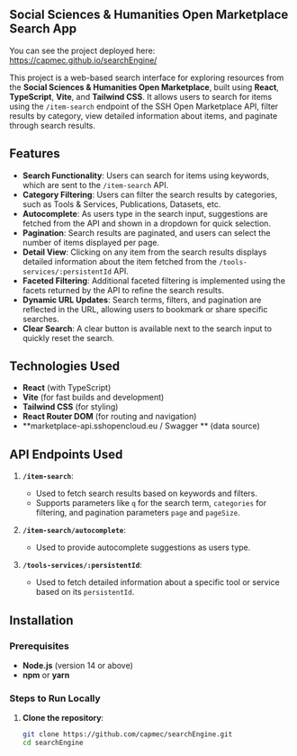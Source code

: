 

## **Social Sciences & Humanities Open Marketplace Search App**

You can see the project deployed here:  https://capmec.github.io/searchEngine/

This project is a web-based search interface for exploring resources from the **Social Sciences & Humanities Open Marketplace**, built using **React**, **TypeScript**, **Vite**, and **Tailwind CSS**. It allows users to search for items using the `/item-search` endpoint of the SSH Open Marketplace API, filter results by category, view detailed information about items, and paginate through search results.



## **Features**

- **Search Functionality**: Users can search for items using keywords, which are sent to the `/item-search` API.
- **Category Filtering**: Users can filter the search results by categories, such as Tools & Services, Publications, Datasets, etc.
- **Autocomplete**: As users type in the search input, suggestions are fetched from the API and shown in a dropdown for quick selection.
- **Pagination**: Search results are paginated, and users can select the number of items displayed per page.
- **Detail View**: Clicking on any item from the search results displays detailed information about the item fetched from the `/tools-services/:persistentId` API.
- **Faceted Filtering**: Additional faceted filtering is implemented using the facets returned by the API to refine the search results.
- **Dynamic URL Updates**: Search terms, filters, and pagination are reflected in the URL, allowing users to bookmark or share specific searches.
- **Clear Search**: A clear button is available next to the search input to quickly reset the search.



## **Technologies Used**

- **React** (with TypeScript)
- **Vite** (for fast builds and development)
- **Tailwind CSS** (for styling)
- **React Router DOM** (for routing and navigation)
- **marketplace-api.sshopencloud.eu / Swagger ** (data source)

## **API Endpoints Used**

1. **`/item-search`**:
   - Used to fetch search results based on keywords and filters.
   - Supports parameters like `q` for the search term, `categories` for filtering, and pagination parameters `page` and `pageSize`.

2. **`/item-search/autocomplete`**:
   - Used to provide autocomplete suggestions as users type.

3. **`/tools-services/:persistentId`**:
   - Used to fetch detailed information about a specific tool or service based on its `persistentId`.

## **Installation**

### **Prerequisites**

- **Node.js** (version 14 or above)
- **npm** or **yarn**

### **Steps to Run Locally**

1. **Clone the repository**:
   ```bash
   git clone https://github.com/capmec/searchEngine.git
   cd searchEngine
